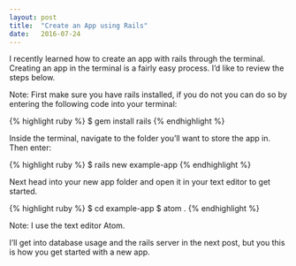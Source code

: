 ```yaml
---
layout: post
title:  "Create an App using Rails"
date:   2016-07-24
---
```


I recently learned how to create an app with rails through the terminal.  Creating an app in the terminal is a fairly easy process. I’d like to review the steps below.

Note: First make sure you have rails installed, if you do not you can do so by entering the following code into your terminal:

{% highlight ruby %}
$ gem install rails
{% endhighlight %}

Inside the terminal, navigate to the folder you’ll want to store the app in. Then enter:

{% highlight ruby %}
$ rails new example-app
{% endhighlight %}

Next head into your new app folder and open it in your text editor to get started.

{% highlight ruby %}
$ cd example-app
$ atom .
{% endhighlight %}

Note: I use the text editor Atom.

I’ll get into database usage and the rails server in the next post, but you this is how you get started with a new app.
